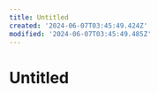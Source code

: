 ```yaml
---
title: Untitled
created: '2024-06-07T03:45:49.424Z'
modified: '2024-06-07T03:45:49.485Z'
---
```


# Untitled
